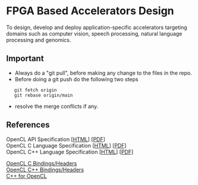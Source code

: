 # FPGA Based Accelerators Design
To design, develop and deploy application-specific accelerators targeting domains such as computer vision, speech processing, natural language processing and genomics.

## Important
- Always do a "git pull", before making any change to the files in the repo.
- Before doing a git push do the following two steps
```
   git fetch origin  
   git rebase origin/main  
```
- resolve the merge conflicts if any.  

## References
OpenCL API Specification [[HTML](https://www.khronos.org/registry/OpenCL/specs/3.0-unified/html/OpenCL_API.html)] [[PDF](https://www.khronos.org/registry/OpenCL/specs/3.0-unified/pdf/OpenCL_API.pdf)]  
OpenCL C Language Specification [[HTML](https://www.khronos.org/registry/OpenCL/specs/3.0-unified/html/OpenCL_C.html)] [[PDF](https://www.khronos.org/registry/OpenCL/specs/3.0-unified/pdf/OpenCL_C.pdf)]  
OpenCL C++ Language Specification [[HTML](https://www.khronos.org/registry/OpenCL/specs/2.2/html/OpenCL_Cxx.html)] [[PDF](https://www.khronos.org/registry/OpenCL/specs/2.2/pdf/OpenCL_Cxx.pdf)]

[OpenCL C Bindings/Headers](https://github.com/KhronosGroup/OpenCL-Headers)  
[OpenCL C++ Bindings/Headers](https://github.com/KhronosGroup/OpenCL-CLHPP)  
[C++ for OpenCL](https://www.khronos.org/opencl/assets/CXX_for_OpenCL.html)  


